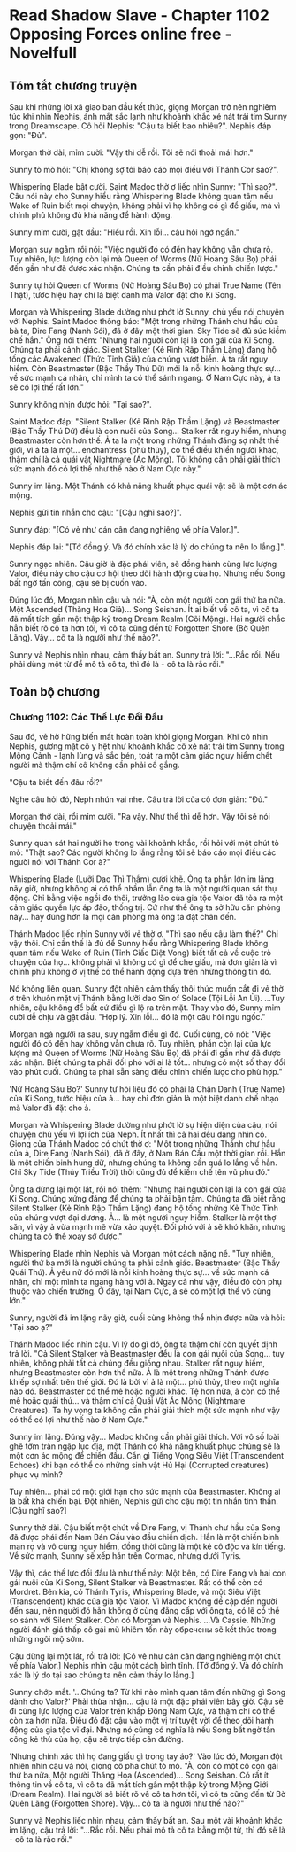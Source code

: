# Read Shadow Slave - Chapter 1102 Opposing Forces online free - Novelfull

## Tóm tắt chương truyện

Sau khi những lời xã giao ban đầu kết thúc, giọng Morgan trở nên nghiêm túc khi nhìn Nephis, ánh mắt sắc lạnh như khoảnh khắc xé nát trái tim Sunny trong Dreamscape. Cô hỏi Nephis: "Cậu ta biết bao nhiêu?". Nephis đáp gọn: "Đủ".

Morgan thở dài, mỉm cười: "Vậy thì dễ rồi. Tôi sẽ nói thoải mái hơn."

Sunny tò mò hỏi: "Chị không sợ tôi báo cáo mọi điều với Thánh Cor sao?".

Whispering Blade bật cười. Saint Madoc thờ ơ liếc nhìn Sunny: "Thì sao?". Câu nói này cho Sunny hiểu rằng Whispering Blade không quan tâm nếu Wake of Ruin biết mọi chuyện, không phải vì họ không có gì để giấu, mà vì chính phủ không đủ khả năng để hành động.

Sunny mỉm cười, gật đầu: "Hiểu rồi. Xin lỗi... câu hỏi ngớ ngẩn."

Morgan suy ngẫm rồi nói: "Việc người đó có đến hay không vẫn chưa rõ. Tuy nhiên, lực lượng còn lại mà Queen of Worms (Nữ Hoàng Sâu Bọ) phái đến gần như đã được xác nhận. Chúng ta cần phải điều chỉnh chiến lược."

Sunny tự hỏi Queen of Worms (Nữ Hoàng Sâu Bọ) có phải True Name (Tên Thật), tước hiệu hay chỉ là biệt danh mà Valor đặt cho Ki Song.

Morgan và Whispering Blade dường như phớt lờ Sunny, chủ yếu nói chuyện với Nephis. Saint Madoc thông báo: "Một trong những Thánh chư hầu của bà ta, Dire Fang (Nanh Sói), đã ở đây một thời gian. Sky Tide sẽ đủ sức kiềm chế hắn." Ông nói thêm: "Nhưng hai người còn lại là con gái của Ki Song. Chúng ta phải cảnh giác. Silent Stalker (Kẻ Rình Rập Thầm Lặng) đang hộ tống các Awakened (Thức Tỉnh Giả) của chúng vượt biển. Ả ta rất nguy hiểm. Còn Beastmaster (Bậc Thầy Thú Dữ) mới là nỗi kinh hoàng thực sự... về sức mạnh cá nhân, chỉ mình ta có thể sánh ngang. Ở Nam Cực này, ả ta sẽ có lợi thế rất lớn."

Sunny không nhịn được hỏi: "Tại sao?".

Saint Madoc đáp: "Silent Stalker (Kẻ Rình Rập Thầm Lặng) và Beastmaster (Bậc Thầy Thú Dữ) đều là con nuôi của Song... Stalker rất nguy hiểm, nhưng Beastmaster còn hơn thế. Ả ta là một trong những Thánh đáng sợ nhất thế giới, vì ả ta là một... enchantress (phù thủy), có thể điều khiển người khác, thậm chí là cả quái vật Nightmare (Ác Mộng). Tôi không cần phải giải thích sức mạnh đó có lợi thế như thế nào ở Nam Cực này."

Sunny im lặng. Một Thánh có khả năng khuất phục quái vật sẽ là một cơn ác mộng.

Nephis gửi tin nhắn cho cậu: "[Cậu nghĩ sao?]".

Sunny đáp: "[Có vẻ như cán cân đang nghiêng về phía Valor.]".

Nephis đáp lại: "[Tớ đồng ý. Và đó chính xác là lý do chúng ta nên lo lắng.]".

Sunny ngạc nhiên. Cậu giờ là đặc phái viên, sẽ đồng hành cùng lực lượng Valor, điều này cho cậu cơ hội theo dõi hành động của họ. Nhưng nếu Song bất ngờ tấn công, cậu sẽ bị cuốn vào.

Đúng lúc đó, Morgan nhìn cậu và nói: "À, còn một người con gái thứ ba nữa. Một Ascended (Thăng Hoa Giả)... Song Seishan. Ít ai biết về cô ta, vì cô ta đã mất tích gần một thập kỷ trong Dream Realm (Cõi Mộng). Hai người chắc hẳn biết rõ cô ta hơn tôi, vì cô ta cũng đến từ Forgotten Shore (Bờ Quên Lãng). Vậy... cô ta là người như thế nào?".

Sunny và Nephis nhìn nhau, cảm thấy bất an. Sunny trả lời: "...Rắc rối. Nếu phải dùng một từ để mô tả cô ta, thì đó là - cô ta là rắc rối."

## Toàn bộ chương

### Chương 1102: Các Thế Lực Đối Đầu

Sau đó, vẻ hờ hững biến mất hoàn toàn khỏi giọng Morgan. Khi cô nhìn Nephis, gương mặt cô y hệt như khoảnh khắc cô xé nát trái tim Sunny trong Mộng Cảnh - lạnh lùng và sắc bén, toát ra một cảm giác nguy hiểm chết người mà thậm chí cô không cần phải cố gắng.

"Cậu ta biết đến đâu rồi?"

Nghe câu hỏi đó, Neph nhún vai nhẹ. Câu trả lời của cô đơn giản: "Đủ."

Morgan thở dài, rồi mỉm cười. "Ra vậy. Như thế thì dễ hơn. Vậy tôi sẽ nói chuyện thoải mái."

Sunny quan sát hai người họ trong vài khoảnh khắc, rồi hỏi với một chút tò mò: "Thật sao? Các người không lo lắng rằng tôi sẽ báo cáo mọi điều các người nói với Thánh Cor à?"

Whispering Blade (Lưỡi Dao Thì Thầm) cười khẽ. Ông ta phần lớn im lặng nãy giờ, nhưng không ai có thể nhầm lẫn ông ta là một người quan sát thụ động. Chỉ bằng việc ngồi đó thôi, trưởng lão của gia tộc Valor đã tỏa ra một cảm giác quyền lực áp đảo, thống trị. Cứ như thể ông ta sở hữu căn phòng này... hay đúng hơn là mọi căn phòng mà ông ta đặt chân đến.

Thánh Madoc liếc nhìn Sunny với vẻ thờ ơ. "Thì sao nếu cậu làm thế?" Chỉ vậy thôi. Chỉ cần thế là đủ để Sunny hiểu rằng Whispering Blade không quan tâm nếu Wake of Ruin (Tỉnh Giấc Diệt Vong) biết tất cả về cuộc trò chuyện của họ... không phải vì không có gì để che giấu, mà đơn giản là vì chính phủ không ở vị thế có thể hành động dựa trên những thông tin đó.

Nó không liên quan. Sunny đột nhiên cảm thấy thôi thúc muốn cắt đi vẻ thờ ơ trên khuôn mặt vị Thánh bằng lưỡi dao Sin of Solace (Tội Lỗi An Ủi). ...Tuy nhiên, cậu không để bất cứ điều gì lộ ra trên mặt. Thay vào đó, Sunny mỉm cười dễ chịu và gật đầu. "Hợp lý. Xin lỗi... đó là một câu hỏi ngu ngốc."

Morgan ngả người ra sau, suy ngẫm điều gì đó. Cuối cùng, cô nói: "Việc người đó có đến hay không vẫn chưa rõ. Tuy nhiên, phần còn lại của lực lượng mà Queen of Worms (Nữ Hoàng Sâu Bọ) đã phái đi gần như đã được xác nhận. Biết chúng ta phải đối phó với ai là tốt... nhưng có một số thay đổi vào phút cuối. Chúng ta phải sẵn sàng điều chỉnh chiến lược cho phù hợp."

'Nữ Hoàng Sâu Bọ?' Sunny tự hỏi liệu đó có phải là Chân Danh (True Name) của Ki Song, tước hiệu của ả... hay chỉ đơn giản là một biệt danh chế nhạo mà Valor đã đặt cho ả.

Morgan và Whispering Blade dường như phớt lờ sự hiện diện của cậu, nói chuyện chủ yếu vì lợi ích của Neph. Ít nhất thì cả hai đều đang nhìn cô. Giọng của Thánh Madoc có chút thờ ơ: "Một trong những Thánh chư hầu của ả, Dire Fang (Nanh Sói), đã ở đây, ở Nam Bán Cầu một thời gian rồi. Hắn là một chiến binh hung dữ, nhưng chúng ta không cần quá lo lắng về hắn. Chỉ Sky Tide (Thủy Triều Trời) thôi cũng đủ để kiềm chế tên vũ phu đó."

Ông ta dừng lại một lát, rồi nói thêm: "Nhưng hai người còn lại là con gái của Ki Song. Chúng xứng đáng để chúng ta phải bận tâm. Chúng ta đã biết rằng Silent Stalker (Kẻ Rình Rập Thầm Lặng) đang hộ tống những Kẻ Thức Tỉnh của chúng vượt đại dương. Ả... là một người nguy hiểm. Stalker là một thợ săn, vì vậy ả vừa mạnh mẽ vừa xảo quyệt. Đối phó với ả sẽ khó khăn, nhưng chúng ta có thể xoay sở được."

Whispering Blade nhìn Nephis và Morgan một cách nặng nề. "Tuy nhiên, người thứ ba mới là người chúng ta phải cảnh giác. Beastmaster (Bậc Thầy Quái Thú). Ả yêu nữ đó mới là nỗi kinh hoàng thực sự... về sức mạnh cá nhân, chỉ một mình ta ngang hàng với ả. Ngay cả như vậy, điều đó còn phụ thuộc vào chiến trường. Ở đây, tại Nam Cực, ả sẽ có một lợi thế vô cùng lớn."

Sunny, người đã im lặng nãy giờ, cuối cùng không thể nhịn được nữa và hỏi: "Tại sao ạ?"

Thánh Madoc liếc nhìn cậu. Vì lý do gì đó, ông ta thậm chí còn quyết định trả lời. "Cả Silent Stalker và Beastmaster đều là con gái nuôi của Song... tuy nhiên, không phải tất cả chúng đều giống nhau. Stalker rất nguy hiểm, nhưng Beastmaster còn hơn thế nữa. Ả là một trong những Thánh được khiếp sợ nhất trên thế giới. Đó là bởi vì ả là một... phù thủy, theo một nghĩa nào đó. Beastmaster có thể mê hoặc người khác. Tệ hơn nữa, ả còn có thể mê hoặc quái thú... và thậm chí cả Quái Vật Ác Mộng (Nightmare Creatures). Ta hy vọng ta không cần phải giải thích một sức mạnh như vậy có thể có lợi như thế nào ở Nam Cực."

Sunny im lặng. Đúng vậy... Madoc không cần phải giải thích. Với vô số loài ghê tởm tràn ngập lục địa, một Thánh có khả năng khuất phục chúng sẽ là một cơn ác mộng để chiến đấu. Cần gì Tiếng Vọng Siêu Việt (Transcendent Echoes) khi bạn có thể có những sinh vật Hủ Hại (Corrupted creatures) phục vụ mình?

Tuy nhiên... phải có một giới hạn cho sức mạnh của Beastmaster. Không ai là bất khả chiến bại. Đột nhiên, Nephis gửi cho cậu một tin nhắn tinh thần. [Cậu nghĩ sao?]

Sunny thở dài. Cậu biết một chút về Dire Fang, vị Thánh chư hầu của Song đã được phái đến Nam Bán Cầu vào đầu chiến dịch. Hắn là một chiến binh man rợ và vô cùng nguy hiểm, đồng thời cũng là một kẻ cô độc và kín tiếng. Về sức mạnh, Sunny sẽ xếp hắn trên Cormac, nhưng dưới Tyris.

Vậy thì, các thế lực đối đầu là như thế này: Một bên, có Dire Fang và hai con gái nuôi của Ki Song, Silent Stalker và Beastmaster. Rất có thể còn có Mordret. Bên kia, có Thánh Tyris, Whispering Blade, và một Siêu Việt (Transcendent) khác của gia tộc Valor. Vì Madoc không đề cập đến người đến sau, nên người đó hẳn không ở cùng đẳng cấp với ông ta, có lẽ có thể so sánh với Silent Stalker. Còn có Morgan và Nephis. ...Và Cassie. Những người đánh giá thấp cô gái mù khiêm tốn này обречены sẽ kết thúc trong những ngôi mộ sớm.

Cậu dừng lại một lát, rồi trả lời: [Có vẻ như cán cân đang nghiêng một chút về phía Valor.] Nephis nhìn cậu một cách bình tĩnh. [Tớ đồng ý. Và đó chính xác là lý do tại sao chúng ta nên cảm thấy lo lắng.]

Sunny chớp mắt. '...Chúng ta? Từ khi nào mình quan tâm đến những gì Song dành cho Valor?' Phải thừa nhận... cậu là một đặc phái viên bây giờ. Cậu sẽ đi cùng lực lượng của Valor trên khắp Đông Nam Cực, và thậm chí có thể còn xa hơn nữa. Điều đó đặt cậu vào một vị trí tuyệt vời để theo dõi hành động của gia tộc vĩ đại. Nhưng nó cũng có nghĩa là nếu Song bất ngờ tấn công kẻ thù của họ, cậu sẽ trực tiếp cản đường.

'Nhưng chính xác thì họ đang giấu gì trong tay áo?' Vào lúc đó, Morgan đột nhiên nhìn cậu và nói, giọng cô pha chút tò mò. "À, còn có một cô con gái thứ ba nữa. Một người Thăng Hoa (Ascended)... Song Seishan. Có rất ít thông tin về cô ta, vì cô ta đã mất tích gần một thập kỷ trong Mộng Giới (Dream Realm). Hai người sẽ biết rõ về cô ta hơn tôi, vì cô ta cũng đến từ Bờ Quên Lãng (Forgotten Shore). Vậy... cô ta là người như thế nào?"

Sunny và Nephis liếc nhìn nhau, cảm thấy bất an. Sau một vài khoảnh khắc im lặng, cậu trả lời: "...Rắc rối. Nếu phải mô tả cô ta bằng một từ, thì đó sẽ là - cô ta là rắc rối."